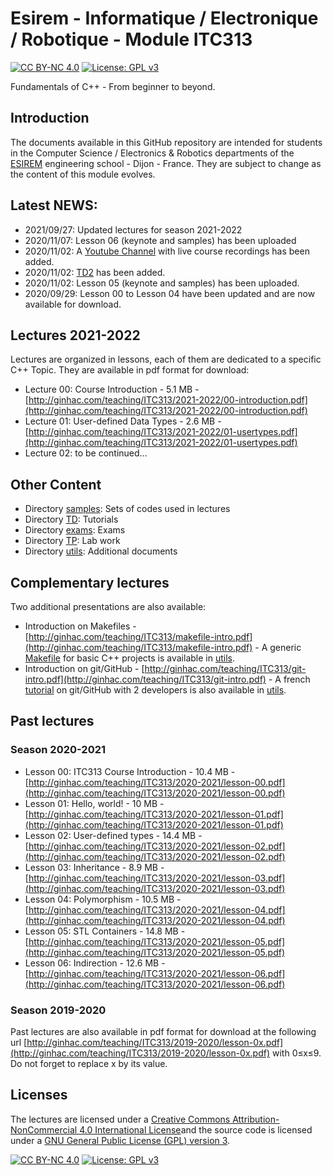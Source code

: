 # Esirem - Informatique / Electronique / Robotique - Module ITC313
[![CC BY-NC 4.0][cc-by-nc-shield]][cc-by-nc]
[![License: GPL v3][gpl-3-shield]][gpl-3]

Fundamentals of C++ - From beginner to beyond.

## Introduction

The documents available in this GitHub repository are intended for students in the Computer Science / Electronics & Robotics departments of the [ESIREM](http://esirem.u-bourgogne.fr) engineering school - Dijon - France.
They are subject to change as the content of this module evolves.

## Latest NEWS: 

* 2021/09/27: Updated lectures for season 2021-2022
* 2020/11/07: Lesson 06 (keynote and samples) has been uploaded
* 2020/11/02: A [Youtube Channel](https://www.youtube.com/watch?v=EKfElV3zBGA&list=PL0Z31Yjf1Bk3PYn86ufP8mTm0w9iAjhzc) with live course recordings has been added.
* 2020/11/02: [TD2](TD/2020-2021/TD2.md) has been added.
* 2020/11/02: Lesson 05 (keynote and samples) has been uploaded.
* 2020/09/29: Lesson 00 to Lesson 04 have been updated and are now available for download.

## Lectures 2021-2022
Lectures are organized in lessons, each of them are dedicated to a specific C++ Topic. They are available in pdf format for download:

* Lecture 00: Course Introduction - 5.1 MB - [http://ginhac.com/teaching/ITC313/2021-2022/00-introduction.pdf](http://ginhac.com/teaching/ITC313/2021-2022/00-introduction.pdf)
* Lecture 01: User-defined Data Types - 2.6 MB - [http://ginhac.com/teaching/ITC313/2021-2022/01-usertypes.pdf](http://ginhac.com/teaching/ITC313/2021-2022/01-usertypes.pdf)
* Lecture 02: to be continued...

##  Other Content
* Directory [samples](samples): Sets of codes used in lectures
* Directory [TD](TD): Tutorials
* Directory [exams](exams): Exams
* Directory [TP](TP): Lab work
* Directory [utils](utils): Additional documents

## Complementary lectures
Two additional presentations are also available:

* Introduction on Makefiles - [http://ginhac.com/teaching/ITC313/makefile-intro.pdf](http://ginhac.com/teaching/ITC313/makefile-intro.pdf) - A generic [Makefile](utils/Makefile) for basic C++ projects is available in [utils](utils).
* Introduction on git/GitHub - [http://ginhac.com/teaching/ITC313/git-intro.pdf](http://ginhac.com/teaching/ITC313/git-intro.pdf) - A french [tutorial](utils/github.md) on git/GitHub with 2 developers is also available in [utils](utils).


## Past lectures
### Season 2020-2021
* Lesson 00: ITC313 Course Introduction - 10.4 MB - [http://ginhac.com/teaching/ITC313/2020-2021/lesson-00.pdf](http://ginhac.com/teaching/ITC313/2020-2021/lesson-00.pdf)
* Lesson 01: Hello, world! - 10 MB - [http://ginhac.com/teaching/ITC313/2020-2021/lesson-01.pdf](http://ginhac.com/teaching/ITC313/2020-2021/lesson-01.pdf)
* Lesson 02: User-defined types - 14.4 MB - [http://ginhac.com/teaching/ITC313/2020-2021/lesson-02.pdf](http://ginhac.com/teaching/ITC313/2020-2021/lesson-02.pdf)
* Lesson 03: Inheritance - 8.9 MB - [http://ginhac.com/teaching/ITC313/2020-2021/lesson-03.pdf](http://ginhac.com/teaching/ITC313/2020-2021/lesson-03.pdf)
* Lesson 04: Polymorphism - 10.5 MB - [http://ginhac.com/teaching/ITC313/2020-2021/lesson-04.pdf](http://ginhac.com/teaching/ITC313/2020-2021/lesson-04.pdf)
* Lesson 05: STL Containers - 14.8 MB - [http://ginhac.com/teaching/ITC313/2020-2021/lesson-05.pdf](http://ginhac.com/teaching/ITC313/2020-2021/lesson-05.pdf)
* Lesson 06: Indirection - 12.6 MB - [http://ginhac.com/teaching/ITC313/2020-2021/lesson-06.pdf](http://ginhac.com/teaching/ITC313/2020-2021/lesson-06.pdf)


### Season 2019-2020
Past lectures are also available in pdf format for download at the following url [http://ginhac.com/teaching/ITC313/2019-2020/lesson-0x.pdf](http://ginhac.com/teaching/ITC313/2019-2020/lesson-0x.pdf) with 0&leq;x&leq;9.
Do not forget to replace x by its value. 


## Licenses

The lectures are licensed under a
[Creative Commons Attribution-NonCommercial 4.0 International License][cc-by-nc]and the source code is licensed under a [GNU General Public License (GPL) version 3][gpl-3].


[![CC BY-NC 4.0][cc-by-nc-image]][cc-by-nc]
[![License: GPL v3][gpl-3-image]][gpl-3]

[cc-by-nc]: http://creativecommons.org/licenses/by-nc/4.0/
[cc-by-nc-image]: https://licensebuttons.net/l/by-nc/4.0/88x31.png
[cc-by-nc-shield]: https://img.shields.io/badge/License-CC%20BY--NC%204.0-lightgrey.svg

[gpl-3]: https://www.gnu.org/licenses/gpl-3.0
[gpl-3-shield]: https://img.shields.io/badge/License-GPLv3-blue.svg
[gpl-3-image]: https://www.gnu.org/graphics/gplv3-or-later-sm.png
